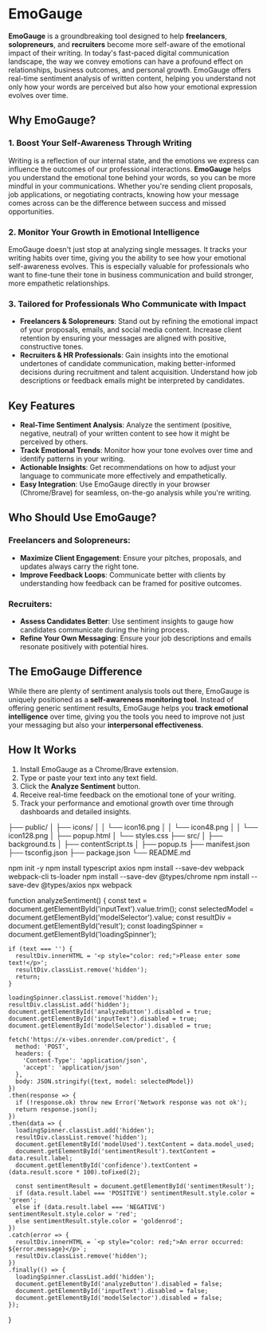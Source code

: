 # EmoGauge

**EmoGauge** is a groundbreaking tool designed to help **freelancers**, **solopreneurs**, and **recruiters** become more self-aware of the emotional impact of their writing. In today's fast-paced digital communication landscape, the way we convey emotions can have a profound effect on relationships, business outcomes, and personal growth. EmoGauge offers real-time sentiment analysis of written content, helping you understand not only how your words are perceived but also how your emotional expression evolves over time.

## Why EmoGauge?

### 1. **Boost Your Self-Awareness Through Writing**
   Writing is a reflection of our internal state, and the emotions we express can influence the outcomes of our professional interactions. **EmoGauge** helps you understand the emotional tone behind your words, so you can be more mindful in your communications. Whether you're sending client proposals, job applications, or negotiating contracts, knowing how your message comes across can be the difference between success and missed opportunities.

### 2. **Monitor Your Growth in Emotional Intelligence**
   EmoGauge doesn't just stop at analyzing single messages. It tracks your writing habits over time, giving you the ability to see how your emotional self-awareness evolves. This is especially valuable for professionals who want to fine-tune their tone in business communication and build stronger, more empathetic relationships.

### 3. **Tailored for Professionals Who Communicate with Impact**
   - **Freelancers & Solopreneurs**: Stand out by refining the emotional impact of your proposals, emails, and social media content. Increase client retention by ensuring your messages are aligned with positive, constructive tones.
   - **Recruiters & HR Professionals**: Gain insights into the emotional undertones of candidate communication, making better-informed decisions during recruitment and talent acquisition. Understand how job descriptions or feedback emails might be interpreted by candidates.

## Key Features

- **Real-Time Sentiment Analysis**: Analyze the sentiment (positive, negative, neutral) of your written content to see how it might be perceived by others.
- **Track Emotional Trends**: Monitor how your tone evolves over time and identify patterns in your writing.
- **Actionable Insights**: Get recommendations on how to adjust your language to communicate more effectively and empathetically.
- **Easy Integration**: Use EmoGauge directly in your browser (Chrome/Brave) for seamless, on-the-go analysis while you're writing.

## Who Should Use EmoGauge?

### Freelancers and Solopreneurs:
- **Maximize Client Engagement**: Ensure your pitches, proposals, and updates always carry the right tone.
- **Improve Feedback Loops**: Communicate better with clients by understanding how feedback can be framed for positive outcomes.

### Recruiters:
- **Assess Candidates Better**: Use sentiment insights to gauge how candidates communicate during the hiring process.
- **Refine Your Own Messaging**: Ensure your job descriptions and emails resonate positively with potential hires.

## The EmoGauge Difference

While there are plenty of sentiment analysis tools out there, EmoGauge is uniquely positioned as a **self-awareness monitoring tool**. Instead of offering generic sentiment results, EmoGauge helps you **track emotional intelligence** over time, giving you the tools you need to improve not just your messaging but also your **interpersonal effectiveness**.

## How It Works

1. Install EmoGauge as a Chrome/Brave extension.
2. Type or paste your text into any text field.
3. Click the **Analyze Sentiment** button.
4. Receive real-time feedback on the emotional tone of your writing.
5. Track your performance and emotional growth over time through dashboards and detailed insights.


├── public/
│   ├── icons/
│   │   └── icon16.png
│   │   └── icon48.png
│   │   └── icon128.png
│   ├── popup.html
│   └── styles.css
├── src/
│   ├── background.ts
│   ├── contentScript.ts
│   ├── popup.ts
├── manifest.json
├── tsconfig.json
├── package.json
└── README.md

npm init -y
npm install typescript axios
npm install --save-dev webpack webpack-cli ts-loader
npm install --save-dev @types/chrome
npm install --save-dev @types/axios
 npx webpack 


   function analyzeSentiment() {
    const text = document.getElementById('inputText').value.trim();
    const selectedModel = document.getElementById('modelSelector').value;
    const resultDiv = document.getElementById('result');
    const loadingSpinner = document.getElementById('loadingSpinner');

    if (text === '') {
      resultDiv.innerHTML = '<p style="color: red;">Please enter some text!</p>';
      resultDiv.classList.remove('hidden');
      return;
    }

    loadingSpinner.classList.remove('hidden');
    resultDiv.classList.add('hidden');
    document.getElementById('analyzeButton').disabled = true;
    document.getElementById('inputText').disabled = true;
    document.getElementById('modelSelector').disabled = true;

    fetch('https://x-vibes.onrender.com/predict', {
      method: 'POST',
      headers: {
        'Content-Type': 'application/json',
        'accept': 'application/json'
      },
      body: JSON.stringify({text, model: selectedModel})
    })
    .then(response => {
      if (!response.ok) throw new Error('Network response was not ok');
      return response.json();
    })
    .then(data => {
      loadingSpinner.classList.add('hidden');
      resultDiv.classList.remove('hidden');
      document.getElementById('modelUsed').textContent = data.model_used;
      document.getElementById('sentimentResult').textContent = data.result.label;
      document.getElementById('confidence').textContent = (data.result.score * 100).toFixed(2);

      const sentimentResult = document.getElementById('sentimentResult');
      if (data.result.label === 'POSITIVE') sentimentResult.style.color = 'green';
      else if (data.result.label === 'NEGATIVE') sentimentResult.style.color = 'red';
      else sentimentResult.style.color = 'goldenrod';
    })
    .catch(error => {
      resultDiv.innerHTML = `<p style="color: red;">An error occurred: ${error.message}</p>`;
      resultDiv.classList.remove('hidden');
    })
    .finally(() => {
      loadingSpinner.classList.add('hidden');
      document.getElementById('analyzeButton').disabled = false;
      document.getElementById('inputText').disabled = false;
      document.getElementById('modelSelector').disabled = false;
    });
  }